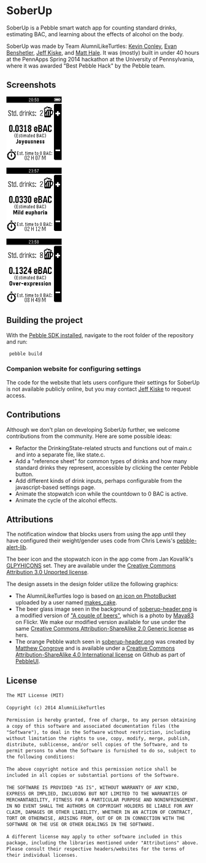 # SoberUp

SoberUp is a Pebble smart watch app for counting standard drinks, estimating BAC, and learning about the effects of alcohol on the body.

SoberUp was made by Team AlumniLikeTurtles: [Kevin Conley](https://github.com/kevincon), [Evan Benshetler](https://github.com/ebensh), [Jeff Kiske](https://github.com/jkiske), and [Matt Hale](https://github.com/yoknapatawpha). It was (mostly) built in under 40 hours at the PennApps Spring 2014 hackathon at the University of Pennsylvania, where it was awarded "Best Pebble Hack" by the Pebble team.

## Screenshots

![Screenshot 1](design/pebble-screenshot_2014-02-24_20-50-05.png)

![Screenshot 2](design/pebble-screenshot_2014-02-25_23-57-30.png)

![Screenshot 3](design/pebble-screenshot_2014-02-25_23-58-16.png)

## Building the project

With the [Pebble SDK installed](developer.getpebble.com), navigate to the root folder of the repository and run:

     pebble build

### Companion website for configuring settings

The code for the website that lets users configure their settings for SoberUp is not available publicly online, but you may contact [Jeff Kiske](https://github.com/jkiske) to request access.

## Contributions

Although we don't plan on developing SoberUp further, we welcome contributions from the community. Here are some possible ideas:

* Refactor the DrinkingState-related structs and functions out of main.c and into a separate file, like state.c.
* Add a "reference sheet" for common types of drinks and how many standard drinks they represent, accessible by clicking the center Pebble button.
* Add different kinds of drink inputs, perhaps configurable from the javascript-based settings page.
* Animate the stopwatch icon while the countdown to 0 BAC is active.
* Animate the cycle of the alcohol effects.

## Attributions

The notification window that blocks users from using the app until they have configured their weight/gender uses code from Chris Lewis's [pebble-alert-lib](https://github.com/C-D-Lewis/pebble-alert-lib).

The beer icon and the stopwatch icon in the app come from Jan Kovařík's [GLPYHICONS](http://glyphicons.com) set. They are available under the [Creative Commons Attribution 3.0 Unported license](http://creativecommons.org/licenses/by/3.0/).

The design assets in the design folder utilize the following graphics:

* The AlumniLikeTurtles logo is based on [an icon on PhotoBucket](http://media.photobucket.com/user/makes_cake/media/turtle.gif.html?filters[term]=icon%20turtle&filters[primary]=images) uploaded by a user named [makes_cake](http://s747.photobucket.com/user/makes_cake/profile/).
* The beer glass image seen in the background of [soberup-header.png](design/soberup-header.png) is a modified version of ["A couple of beers"](http://www.flickr.com/photos/maya83/5626295710/), which is a photo by [Maya83](http://www.flickr.com/photos/maya83/) on Flickr. We make our modified version available for use under the same [Creative Commons Attribution-ShareAlike 2.0 Generic license](http://creativecommons.org/licenses/by-sa/2.0/) as hers.
* The orange Pebble watch seen in [soberup-header.png](design/soberup-header.png) was created by [Matthew Congrove](https://github.com/mcongrove) and is available under a [Creative Commons Attribution-ShareAlike 4.0 International license](http://creativecommons.org/licenses/by-sa/4.0/deed.en_US) on Github as part of [PebbleUI](https://github.com/mcongrove/PebbleUI).

## License

```
The MIT License (MIT)

Copyright (c) 2014 AlumniLikeTurtles

Permission is hereby granted, free of charge, to any person obtaining a copy of this software and associated documentation files (the "Software"), to deal in the Software without restriction, including without limitation the rights to use, copy, modify, merge, publish, distribute, sublicense, and/or sell copies of the Software, and to permit persons to whom the Software is furnished to do so, subject to the following conditions:

The above copyright notice and this permission notice shall be included in all copies or substantial portions of the Software.

THE SOFTWARE IS PROVIDED "AS IS", WITHOUT WARRANTY OF ANY KIND, EXPRESS OR IMPLIED, INCLUDING BUT NOT LIMITED TO THE WARRANTIES OF MERCHANTABILITY, FITNESS FOR A PARTICULAR PURPOSE AND NONINFRINGEMENT. IN NO EVENT SHALL THE AUTHORS OR COPYRIGHT HOLDERS BE LIABLE FOR ANY CLAIM, DAMAGES OR OTHER LIABILITY, WHETHER IN AN ACTION OF CONTRACT, TORT OR OTHERWISE, ARISING FROM, OUT OF OR IN CONNECTION WITH THE SOFTWARE OR THE USE OR OTHER DEALINGS IN THE SOFTWARE.

A different license may apply to other software included in this package, including the libraries mentioned under "Attributions" above. Please consult their respective headers/websites for the terms of their individual licenses.
```
